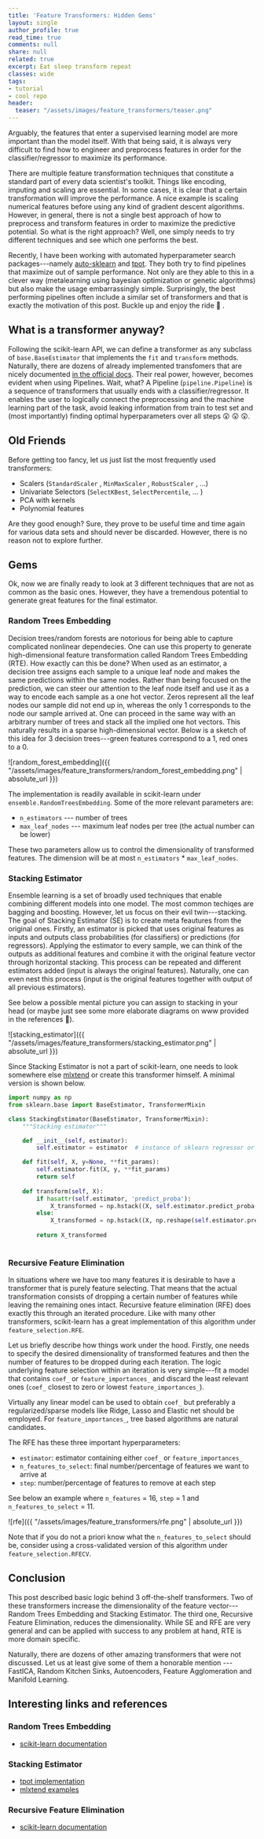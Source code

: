 ```yaml
---
title: 'Feature Transformers: Hidden Gems'
layout: single
author_profile: true
read_time: true
comments: null
share: null
related: true
excerpt: Eat sleep transform repeat
classes: wide
tags:
- tutorial
- cool repo
header:
  teaser: "/assets/images/feature_transformers/teaser.png"
---
```


Arguably, the features that enter a supervised learning model are more important than the model itself. With that being said, it is always very difficult to find how to engineer and preprocess features in order for the classifier/regressor to maximize its performance.

There are multiple feature transformation techniques that constitute a standard part of every data scientist's toolkit. Things like encoding, imputing and scaling are essential. In some cases, it is clear that a certain transformation will improve the performance. A nice example is scaling numerical features before using any kind of gradient descent algorithms. However, in general, there is not a single best approach of how to preprocess and transform features in order to maximize the predictive potential. So what is the right approach? Well, one simply needs to try different techniques and see which one performs the best.


Recently, I have been working with automated hyperparameter search packages---namely [auto-sklearn](https://github.com/automl/auto-sklearn) and [tpot](https://github.com/EpistasisLab/tpot). They both try to find pipelines that maximize out of sample performance. Not only are they able to this in a clever way (metalearning using bayesian optimization or genetic algorithms) but also make the usage embarrassingly simple. Surprisingly, the best performing pipelines often include a similar set of transformers and that is exactly the motivation of this post. Buckle up and enjoy the ride :carousel_horse: .

## What is a transformer anyway?
Following the scikit-learn API, we can define a transformer as any subclass of  `base.BaseEstimator` that implements the `fit` and `transform` methods.
Naturally, there are dozens of already implemented transfomers that are nicely documented [in the official docs](http://scikit-learn.org/stable/data_transforms.html). Their real power, however, becomes evident when using Pipelines. Wait, what? A Pipeline (`pipeline.Pipeline`) is a sequence of transformers that usually ends with a classifier/regressor. It enables the user to logically connect the preprocessing and the machine learning part of the task, avoid leaking information from train to test set and (most importantly) finding optimal hyperparameters over all steps :astonished: :astonished: :astonished:.


## Old Friends
Before getting too fancy, let us just list the most frequently used transformers: 
* Scalers (`StandardScaler` , `MinMaxScaler` , `RobustScaler` , ...)
* Univariate Selectors (`SelectKBest`, `SelectPercentile`, ... )
* PCA with kernels
* Polynomial features

Are they good enough? Sure, they prove to be useful time and time again for various data sets and should never be discarded. However, there is no reason not to explore further.

## Gems
Ok, now we are finally ready to look at 3 different techniques that are not as common as the basic ones.  However, they have a tremendous potential to generate great features for the final estimator.

### Random Trees Embedding
Decision trees/random forests are notorious for being able to capture complicated nonlinear dependecies. One can use this property to generate high-dimensional feature transformation called Random Trees Embedding (RTE). How exactly can this be done? When used as an estimator, a decision tree assigns each sample to a unique leaf node and makes the same predictions within the same nodes. Rather than being focused on the prediction, we can steer our attention to the leaf node itself and use it as a way to encode each sample as a one hot vector. Zeros represent all the leaf nodes our sample did not end up in, whereas the only 1 corresponds to the node our sample arrived at.  One can proceed in the same way with an arbitrary number of trees and stack all the implied one hot vectors. This naturally results in a sparse high-dimensional vector. Below is a sketch of this idea for 3 decision trees---green features correspond to a 1, red ones to a 0.

![random_forest_embedding]({{ "/assets/images/feature_transformers/random_forest_embedding.png" | absolute_url }})

The implementation is readily available in scikit-learn under `ensemble.RandomTreesEmbedding`. Some of the more relevant parameters are: 
*  `n_estimators`  --- number of trees
*  `max_leaf_nodes` --- maximum leaf nodes per tree (the actual number can be lower)

These two parameters allow us to control the dimensionality of transformed features. The dimension will be at most `n_estimators`  *  `max_leaf_nodes`.


### Stacking Estimator
Ensemble learning is a set of broadly used techniques that enable combining different models into one model. The most common techiqes are bagging and boosting. However, let us focus on their evil twin---stacking. The goal of Stacking Estimator (SE) is to create meta feautures from the original ones. Firstly, an estimator is picked that uses original features as inputs and outputs class probabilities (for classifiers) or predictions (for regressors). Applying the estimator to every sample, we can think of the outputs as additional features and combine it with the original feature vector through horizontal stacking. This process can be repeated and different estimators added (input is always the original features). Naturally, one can even nest this process (input is the original features together with output of all previous estimators). 

See below a possible mental picture you can assign to stacking in your head (or maybe just see some more elaborate diagrams on www provided in the references :panda_face:).

![stacking_estimator]({{ "/assets/images/feature_transformers/stacking_estimator.png" | absolute_url }})

Since Stacking Estimator is not a part of scikit-learn, one needs to look somewhere else [mlxtend](https://github.com/rasbt/mlxtend) or  create this transformer himself.  A minimal version is shown below.


```python
import numpy as np
from sklearn.base import BaseEstimator, TransformerMixin

class StackingEstimator(BaseEstimator, TransformerMixin):
    """Stacking estimator"""

    def __init__(self, estimator):
        self.estimator = estimator  # instance of sklearn regressor or classifier

    def fit(self, X, y=None, **fit_params):
        self.estimator.fit(X, y, **fit_params)
        return self
	
    def transform(self, X):
        if hasattr(self.estimator, 'predict_proba'):
            X_transformed = np.hstack((X, self.estimator.predict_proba(X)))
        else:
            X_transformed = np.hstack((X, np.reshape(self.estimator.predict(X), (-1, 1))))
						
        return X_transformed
					
```

### Recursive Feature Elimination
In situations where we have too many features it is desirable to have a transformer that is purely feature selecting. That means that the actual transformation consists of dropping a certain number of features while leaving the remaining ones intact.
Recursive feature elimination (RFE) does exactly this through an iterated procedure.  Like with many other transformers, scikit-learn has a great implementation of this algorithm under `feature_selection.RFE`.

Let us briefly describe how things work under the hood. Firstly, one needs to specify the desired dimensionality of transformed features and then the number of features to be dropped during each iteration. The logic underlying feature selection within an iteration is very simple---fit a model that contains `coef_` or `feature_importances_` and discard the least relevant ones (`coef_` closest to zero or lowest `feature_importances_`).

Virtually any linear model can be used to obtain `coef_` but preferably a regularized/sparse models like Ridge, Lasso and Elastic net should be employed. For `feature_importances_`, tree based algorithms are natural candidates.

The RFE has these three important hyperparameters: 
* `estimator`:  estimator containing either  `coef_` or `feature_importances_` 
* `n_features_to_select`:  final number/percentage of features we want to arrive at
* `step`: number/percentage of features to remove at each step

See below an example where `n_features` =  16, `step` = 1 and `n_features_to_select` =  11.

![rfe]({{ "/assets/images/feature_transformers/rfe.png" | absolute_url }})

Note that if you do not a priori know what the `n_features_to_select` should be,  consider using a cross-validated version of this algorithm under `feature_selection.RFECV`.

## Conclusion
This post described basic logic behind 3 off-the-shelf transformers. Two of these transformers increase the dimensionality of the feature vector--- Random Trees Embedding and Stacking Estimator. The third one,  Recursive Feature Elimination, reduces the dimensionality. While SE and RFE are very general and can be applied with success to any problem at hand, RTE is more domain specific.

Naturally, there are dozens of other amazing transformers that were not discussed. Let us at least give some of them a honorable mention --- FastICA,  Random Kitchen Sinks, Autoencoders, Feature Agglomeration and Manifold Learning.

## Interesting links and references
### Random Trees Embedding
* [scikit-learn documentation](http://scikit-learn.org/stable/modules/generated/sklearn.ensemble.RandomTreesEmbedding.html)

### Stacking Estimator
* [tpot implementation](https://github.com/EpistasisLab/tpot/blob/master/tpot/builtins/stacking_estimator.py)
* [mlxtend examples](https://rasbt.github.io/mlxtend/user_guide/classifier/StackingClassifier/)

### Recursive Feature Elimination
* [scikit-learn documentation](http://scikit-learn.org/stable/modules/generated/sklearn.feature_selection.RFE.html)